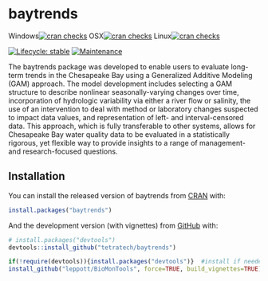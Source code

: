 
<!-- README.md is generated from README.Rmd. Please edit that file -->

# baytrends

<!-- badges: start -->
<!--
CRAN check ALL
[![cran checks](https://cranchecks.info/badges/summary/baytrends)](https://cranchecks.info/badges/summary/baytrends) All flavors-->

Windows[![cran
checks](https://cranchecks.info/badges/flavor/windows/baytrends)](https://cranchecks.info/badges/flavor/windows/baytrends)
OSX[![cran
checks](https://cranchecks.info/badges/flavor/osx/baytrends)](https://cranchecks.info/badges/flavor/osx/baytrends)
Linux[![cran
checks](https://cranchecks.info/badges/flavor/linux/baytrends)](https://cranchecks.info/badges/flavor/linux/baytrends)

[![Lifecycle:
stable](https://img.shields.io/badge/lifecycle-stable-brightgreen.svg)](https://www.tidyverse.org/lifecycle/#stable)
[![Maintenance](https://img.shields.io/badge/Maintained%3F-yes-green.svg)](https://GitHub.com/tetratech/baytrends/graphs/commit-activity)
<!-- badges: end --> <!-- CRAN version and downloads have errors -->

The baytrends package was developed to enable users to evaluate
long-term trends in the Chesapeake Bay using a Generalized Additive
Modeling (GAM) approach. The model development includes selecting a GAM
structure to describe nonlinear seasonally-varying changes over time,
incorporation of hydrologic variability via either a river flow or
salinity, the use of an intervention to deal with method or laboratory
changes suspected to impact data values, and representation of left- and
interval-censored data. This approach, which is fully transferable to
other systems, allows for Chesapeake Bay water quality data to be
evaluated in a statistically rigorous, yet flexible way to provide
insights to a range of management- and research-focused questions.

## Installation

You can install the released version of baytrends from
[CRAN](https://CRAN.R-project.org) with:

``` r
install.packages("baytrends")
```

And the development version (with vignettes) from
[GitHub](https://github.com/) with:

``` r
# install.packages("devtools")
devtools::install_github("tetratech/baytrends")

if(!require(devtools)){install.packages("devtools")}  #install if needed
install_github("leppott/BioMonTools", force=TRUE, build_vignettes=TRUE)

```
